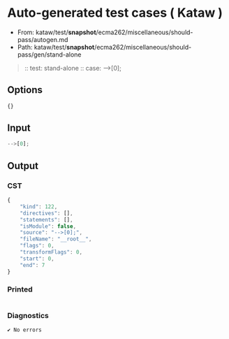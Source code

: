 # Auto-generated test cases ( Kataw )
- From: kataw/test/__snapshot__/ecma262/miscellaneous/should-pass/autogen.md
- Path: kataw/test/__snapshot__/ecma262/miscellaneous/should-pass/gen/stand-alone
> :: test: stand-alone
> :: case: -->[0];
## Options

`````js
{}
`````
## Input

`````js
-->[0];
`````
## Output

### CST

```javascript
{
    "kind": 122,
    "directives": [],
    "statements": [],
    "isModule": false,
    "source": "-->[0];",
    "fileName": "__root__",
    "flags": 0,
    "transformFlags": 0,
    "start": 0,
    "end": 7
}
```

### Printed

```javascript


```

### Diagnostics

```javascript
✔ No errors
```

